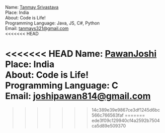 Name: [Tanmay Srivastava](https://github.com/Tanmay17)<br/>
Place: India<br/>
About: Code is Life!<br/>
Programming Language: Java, JS, C#, Python<br/>
Email: tanmays321@gmail.com<br/>
<<<<<<< HEAD

<<<<<<< HEAD
Name: [PawanJoshi](https://github.com/impawanjoshi)<br/>
Place: India<br/>
About: Code is Life!<br/>
Programming Language: C<br/>
Email: joshipawan814@gmail.com<br/>
=======

>>>>>>> 14c389e39e9867ce3df1245d6bc566c766563faf
=======
>>>>>>> ede3f09c129940cf4a2592b7504ca5d89e509370
